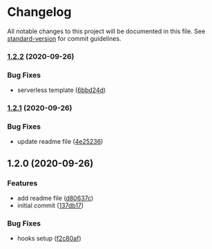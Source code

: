 # Changelog

All notable changes to this project will be documented in this file. See [standard-version](https://github.com/conventional-changelog/standard-version) for commit guidelines.

### [1.2.2](https://github.com/vuk/serverless-typescript-boilerplate/compare/1.2.1...1.2.2) (2020-09-26)


### Bug Fixes

* serverless template ([6bbd24d](https://github.com/vuk/serverless-typescript-boilerplate/commit/6bbd24db133c6ce20bffa26d9ad7af90cd6318e1))

### [1.2.1](https://github.com/vuk/serverless-typescript-boilerplate/compare/1.2.0...1.2.1) (2020-09-26)


### Bug Fixes

* update readme file ([4e25236](https://github.com/vuk/serverless-typescript-boilerplate/commit/4e25236cfa8d4ad0d918cfadefe1cf500e8ff7c8))

## 1.2.0 (2020-09-26)


### Features

* add readme file ([d80637c](https://github.com/vuk/serverless-typescript-boilerplate/commit/d80637c66490d11f1d0f27455d67f380f50304f2))
* initial commit ([137db17](https://github.com/vuk/serverless-typescript-boilerplate/commit/137db17bd9663b25f239b9807249bbb8ef636d6a))


### Bug Fixes

* hooks setup ([f2c80af](https://github.com/vuk/serverless-typescript-boilerplate/commit/f2c80afcf0ec31b7887bf7064fe588ac73d82493))
